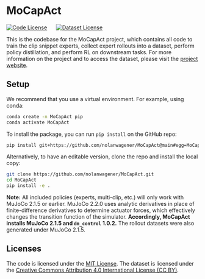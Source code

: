 # MoCapAct
[![Code License](https://img.shields.io/badge/License-MIT-yellow.svg)](https://opensource.org/licenses/MIT) &nbsp;&nbsp;&nbsp;&nbsp; [![Dataset License](https://i.creativecommons.org/l/by/4.0/88x31.png)](https://creativecommons.org/licenses/by/4.0/)

This is the codebase for the MoCapAct project, which contains all code to train the clip snippet experts, collect expert rollouts into a dataset, perform policy distillation, and perform RL on downstream tasks.
For more information on the project and to access the dataset, please visit the [project website](https://mhauskn.github.io/mocapact.github.io/).

## Setup
We recommend that you use a virtual environment.
For example, using conda:
```bash
conda create -n MoCapAct pip
conda activate MoCapAct
```

To install the package, you can run `pip install` on the GitHub repo:
```bash
pip install git+https://github.com/nolanwagener/MoCapAct@main#egg=MoCapAct
```

Alternatively, to have an editable version, clone the repo and install the local copy:
```bash
git clone https://github.com/nolanwagener/MoCapAct.git
cd MoCapAct
pip install -e .
```

**Note:** All included policies (experts, multi-clip, etc.) will only work with MuJoCo 2.1.5 or earlier.
MuJoCo 2.2.0 uses analytic derivatives in place of finite-difference derivatives to determine actuator forces, which effectively changes the transition function of the simulator.
**Accordingly, MoCapAct installs MuJoCo 2.1.5 and `dm_control` 1.0.2.**
The rollout datasets were also generated under MuJoCo 2.1.5.
## Licenses
The code is licensed under the [MIT License](https://opensource.org/licenses/MIT).
The dataset is licensed under the [Creative Commons Attribution 4.0 International License (CC BY)](https://creativecommons.org/licenses/by/4.0/).
